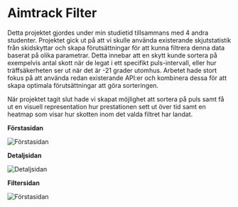 # Aimtrack Filter

Detta projektet gjordes under min studietid tillsammans med 4 andra studenter. Projektet gick ut på att vi skulle använda existerande skjutstatistik från skidskyttar och skapa förutsättningar för att kunna filtrera denna data baserat på olika parametrar. Detta innebar att en skytt kunde sortera på exempelvis antal skott när de legat i ett specifikt puls-intervall, eller hur träffsäkerheten ser ut när det är -21 grader utomhus. Arbetet hade stort fokus på att använda redan existerande API:er och kombinera dessa för att skapa optimala förutsättningar att göra sorteringen.

När projektet tagit slut hade vi skapat möjlighet att sortera på puls samt få ut en visuell representation hur prestationen sett ut över tid samt en heatmap som visar hur skotten inom det valda filtret har landat.

**Förstasidan**

![Förstasidan](https://i.imgur.com/zy5Dfqu.png)

**Detaljsidan**

![Detaljsidan](https://i.imgur.com/C2rrpOJ.png)

**Filtersidan**

![Förstasidan](https://i.imgur.com/6UgROBi.png)
